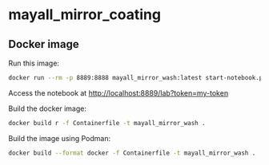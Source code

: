 # mayall_mirror_coating

## Docker image

Run this image:

```sh
docker run --rm -p 8889:8888 mayall_mirror_wash:latest start-notebook.py --NotebookApp.token='my-token'

```

Access the notebook at [http://localhost:8889/lab?token=my-token](http://localhost:8889/lab?token=my-token)

Build the docker image:

```sh
docker build r -f Containerfile -t mayall_mirror_wash .

```

Build the image using Podman:

```sh
docker build --format docker -f Containerfile -t mayall_mirror_wash .

```
